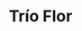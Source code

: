 ---
title: Trío Flor
date: 
draft: false

# descripcion
description : Trío de aros de plata y cubic

materials: Plata 925

color: Plateado

dimensions: 3 pares de aros

code: 01-16-0504

type: "Aros"

categories: []

price: $6.110,00

price_eftvo: $5.190,00

# Images
# first image will be shown in the product page
images:
  # - image: "images/path_to_image"
  # La ubicacion de las imagenes es imagenes/Aros/Aros.Cubic/01-16-0504-trio-flor
  - image: "./images/aros/cubic/01-16-0504_a.JPG"
  - image: "./images/aros/cubic/01-16-0504_b.JPG"
---